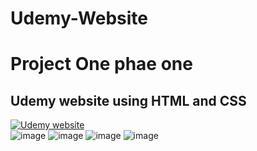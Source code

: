 # Udemy-Website
# Project One phae one   
## Udemy website using HTML and CSS   
[![Udemy website](http://img.youtube.com/vi/3DpsROGElaQ/0.jpg)](https://youtu.be/3DpsROGElaQ "Udemy website using HTML & CSS")   
![image](https://user-images.githubusercontent.com/73306180/183124553-53424eee-bb82-45ab-b5d7-a83c623fc5bf.png)
![image](https://user-images.githubusercontent.com/73306180/183124603-c1afcd67-467e-4452-bc06-43c5ce7d8382.png)
![image](https://user-images.githubusercontent.com/73306180/183124678-a1136567-e76b-43b3-9ac8-f430e10cbdfd.png)
![image](https://user-images.githubusercontent.com/73306180/183124718-53989811-4e0e-4074-a919-73933d35d133.png)


